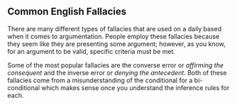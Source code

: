 ## Common English Fallacies

There are many different types of fallacies that are used on a daily based when it comes to argumentation. People employ these fallacies because they seem like they are presenting some argument; however, as you know, for an argument to be valid, specific criteria must be met.

Some of the most popular fallacies are the converse error or *affirming the consequent* and the inverse error or *denying the antecedent*.
Both of these fallacies come from a misunderstanding of the conditional for a bi-conditional which makes sense once you understand the inference rules for each.

